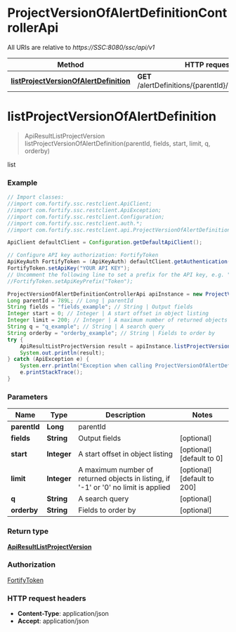 # ProjectVersionOfAlertDefinitionControllerApi

All URIs are relative to *https://SSC:8080/ssc/api/v1*

Method | HTTP request | Description
------------- | ------------- | -------------
[**listProjectVersionOfAlertDefinition**](ProjectVersionOfAlertDefinitionControllerApi.md#listProjectVersionOfAlertDefinition) | **GET** /alertDefinitions/{parentId}/projectVersions | list


<a name="listProjectVersionOfAlertDefinition"></a>
# **listProjectVersionOfAlertDefinition**
> ApiResultListProjectVersion listProjectVersionOfAlertDefinition(parentId, fields, start, limit, q, orderby)

list

### Example
```java
// Import classes:
//import com.fortify.ssc.restclient.ApiClient;
//import com.fortify.ssc.restclient.ApiException;
//import com.fortify.ssc.restclient.Configuration;
//import com.fortify.ssc.restclient.auth.*;
//import com.fortify.ssc.restclient.api.ProjectVersionOfAlertDefinitionControllerApi;

ApiClient defaultClient = Configuration.getDefaultApiClient();

// Configure API key authorization: FortifyToken
ApiKeyAuth FortifyToken = (ApiKeyAuth) defaultClient.getAuthentication("FortifyToken");
FortifyToken.setApiKey("YOUR API KEY");
// Uncomment the following line to set a prefix for the API key, e.g. "Token" (defaults to null)
//FortifyToken.setApiKeyPrefix("Token");

ProjectVersionOfAlertDefinitionControllerApi apiInstance = new ProjectVersionOfAlertDefinitionControllerApi();
Long parentId = 789L; // Long | parentId
String fields = "fields_example"; // String | Output fields
Integer start = 0; // Integer | A start offset in object listing
Integer limit = 200; // Integer | A maximum number of returned objects in listing, if '-1' or '0' no limit is applied
String q = "q_example"; // String | A search query
String orderby = "orderby_example"; // String | Fields to order by
try {
    ApiResultListProjectVersion result = apiInstance.listProjectVersionOfAlertDefinition(parentId, fields, start, limit, q, orderby);
    System.out.println(result);
} catch (ApiException e) {
    System.err.println("Exception when calling ProjectVersionOfAlertDefinitionControllerApi#listProjectVersionOfAlertDefinition");
    e.printStackTrace();
}
```

### Parameters

Name | Type | Description  | Notes
------------- | ------------- | ------------- | -------------
 **parentId** | **Long**| parentId |
 **fields** | **String**| Output fields | [optional]
 **start** | **Integer**| A start offset in object listing | [optional] [default to 0]
 **limit** | **Integer**| A maximum number of returned objects in listing, if &#39;-1&#39; or &#39;0&#39; no limit is applied | [optional] [default to 200]
 **q** | **String**| A search query | [optional]
 **orderby** | **String**| Fields to order by | [optional]

### Return type

[**ApiResultListProjectVersion**](ApiResultListProjectVersion.md)

### Authorization

[FortifyToken](../README.md#FortifyToken)

### HTTP request headers

 - **Content-Type**: application/json
 - **Accept**: application/json

